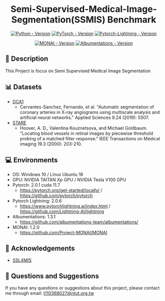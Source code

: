 
<div align="center">    
 
# Semi-Supervised-Medical-Image-Segmentation(SSMIS) Benchmark



[![Python - Version](https://img.shields.io/badge/PYTHON-3.8+-blue?style=for-the-badge&logo=python)](https://docs.python.org/3.8/)
[![PyTorch - Version](https://img.shields.io/badge/PYTORCH-2.0.1+-red?style=for-the-badge&logo=pytorch)](https://github.com/pytorch/pytorch)
[![Pytorch-Lightning - Version](https://img.shields.io/badge/pytorch_Lightning-2.0.6+-%3CCOLOR%3E.svg?style=for-the-badge&logo=pytorch-lightning&logoColor=green)](https://github.com/Lightning-AI/lightning)

[![MONAI - Version](https://img.shields.io/badge/Monai-1.2.0+-blue?style=for-the-badge)](https://github.com/Project-MONAI/MONAI)
[![Albumentations - Version](https://img.shields.io/badge/albumentations-1.3.1+-red?style=for-the-badge)](https://github.com/albumentations-team/albumentations/)

</div>



## 📝 Description   
This Project is focus on Semi Supervised Medical Image Segmentation

## 📊 Datasets

- [DCA1](http://personal.cimat.mx:8181/~ivan.cruz/Journals/DB_Angiograms.html)
    - Cervantes-Sanchez, Fernando, et al. "Automatic segmentation of coronary arteries in X-ray angiograms using multiscale analysis and artificial neural networks." Applied Sciences 9.24 (2019): 5507.
- [STARE](http://cecas.clemson.edu/~ahoover/stare/)
    - Hoover, A. D., Valentina Kouznetsova, and Michael Goldbaum. "Locating blood vessels in retinal images by piecewise threshold probing of a matched filter response." IEEE Transactions on Medical imaging 19.3 (2000): 203-210.

## 💻 Environments
- OS: Windows 10 / Linux Ubuntu 18
- GPU: NVIDIA TAITAN Xp GPU / NVIDIA Tesla V100 GPU
- Pytorch: 2.0.1 cuda 11.7
    - https://pytorch.org/get-started/locally/ / https://github.com/pytorch/pytorch
- Pytorch Lightning:  2.0.6
    - https://www.pytorchlightning.ai/index.html / https://github.com/Lightning-AI/lightning
- Albumentations: 1.3.1
    - https://github.com/albumentations-team/albumentations/
- MONAI: 1.2.0
    - https://github.com/Project-MONAI/MONAI

## 📜 Acknowledgements
- [SSL4MIS](https://github.com/HiLab-git/SSL4MIS/tree/master)


## 🔮 Questions and Suggestions

If you have any questions or suggestions about this project, please contact me through email: t110368027@ntut.org.tw